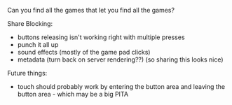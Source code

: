 Can you find all the games that let you find all the games?

Share Blocking:

- buttons releasing isn't working right with multiple presses
- punch it all up
- sound effects (mostly of the game pad clicks)
- metadata (turn back on server rendering??) (so sharing this looks nice)

Future things:

- touch should probably work by entering the button area and leaving the button area - which may be a big PITA
